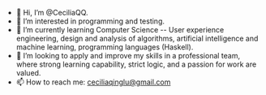 - 👋 Hi, I’m @CeciliaQQ.
- 👀 I’m interested in programming and testing.
- 🌱 I’m currently learning Computer Science -- User experience engineering, design and analysis of algorithms, artificial intelligence and machine learning, programming languages (Haskell).
- 💞️ I’m looking to apply and improve my skills in a professional team, where strong learning capability, strict logic, and a passion for work are valued.
- 📫 How to reach me: ceciliaqinglu@gmail.com

<!---
CeciliaQQ/CeciliaQQ is a ✨ special ✨ repository because its `README.md` (this file) appears on your GitHub profile.
You can click the Preview link to take a look at your changes.
--->
